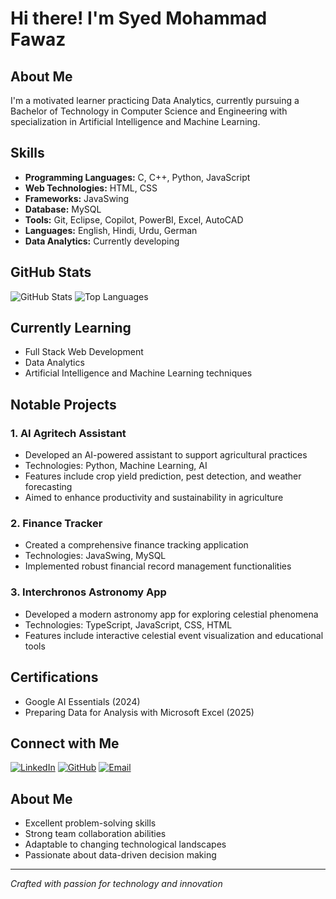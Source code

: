 # Hi there! I'm Syed Mohammad Fawaz

## About Me
I'm a motivated learner practicing Data Analytics, currently pursuing a Bachelor of Technology in Computer Science and Engineering with specialization in Artificial Intelligence and Machine Learning.

## Skills
- **Programming Languages:** C, C++, Python, JavaScript
- **Web Technologies:** HTML, CSS
- **Frameworks:** JavaSwing
- **Database:** MySQL
- **Tools:** Git, Eclipse, Copilot, PowerBI, Excel, AutoCAD
- **Languages:** English, Hindi, Urdu, German 
- **Data Analytics:** Currently developing

## GitHub Stats
![GitHub Stats](https://github-readme-stats.vercel.app/api?username=SMFawaz24&show_icons=true&theme=radical)
![Top Languages](https://github-readme-stats.vercel.app/api/top-langs/?username=SMFawaz24&layout=compact)

## Currently Learning
- Full Stack Web Development
- Data Analytics
- Artificial Intelligence and Machine Learning techniques

## Notable Projects
### 1. AI Agritech Assistant
- Developed an AI-powered assistant to support agricultural practices
- Technologies: Python, Machine Learning, AI
- Features include crop yield prediction, pest detection, and weather forecasting
- Aimed to enhance productivity and sustainability in agriculture

### 2. Finance Tracker
- Created a comprehensive finance tracking application
- Technologies: JavaSwing, MySQL
- Implemented robust financial record management functionalities

### 3. Interchronos Astronomy App
- Developed a modern astronomy app for exploring celestial phenomena
- Technologies: TypeScript, JavaScript, CSS, HTML
- Features include interactive celestial event visualization and educational tools

## Certifications
- Google AI Essentials (2024)
- Preparing Data for Analysis with Microsoft Excel (2025)

## Connect with Me
[![LinkedIn](https://img.shields.io/badge/LinkedIn-Connect-blue?style=for-the-badge&logo=linkedin)](https://www.linkedin.com/in/syed-mohammad-fawaz)
[![GitHub](https://img.shields.io/badge/GitHub-Follow-181717?style=for-the-badge&logo=github)](https://github.com/SMFawaz24)
[![Email](https://img.shields.io/badge/Email-Contact-red?style=for-the-badge&logo=gmail)](mailto:syedmdfawaz@gmail.com)

## About Me
- Excellent problem-solving skills
- Strong team collaboration abilities
- Adaptable to changing technological landscapes
- Passionate about data-driven decision making

---

*Crafted with passion for technology and innovation*
